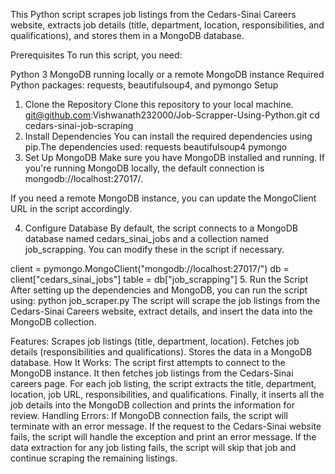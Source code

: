 This Python script scrapes job listings from the Cedars-Sinai Careers website, extracts job details (title, department, location, responsibilities, and qualifications), and stores them in a MongoDB database.

Prerequisites
To run this script, you need:

Python 3
MongoDB running locally or a remote MongoDB instance
Required Python packages: requests, beautifulsoup4, and pymongo
Setup
1. Clone the Repository
Clone this repository to your local machine.
git@github.com:Vishwanath232000/Job-Scrapper-Using-Python.git
cd cedars-sinai-job-scraping
2. Install Dependencies
You can install the required dependencies using pip.The dependencies used:
requests
beautifulsoup4
pymongo
3. Set Up MongoDB
Make sure you have MongoDB installed and running. If you're running MongoDB locally, the default connection is mongodb://localhost:27017/.

If you need a remote MongoDB instance, you can update the MongoClient URL in the script accordingly.

4. Configure Database
By default, the script connects to a MongoDB database named cedars_sinai_jobs and a collection named job_scrapping. You can modify these in the script if necessary.

client = pymongo.MongoClient("mongodb://localhost:27017/")
db = client["cedars_sinai_jobs"]
table = db["job_scrapping"]
5. Run the Script
After setting up the dependencies and MongoDB, you can run the script using:
python job_scraper.py
The script will scrape the job listings from the Cedars-Sinai Careers website, extract details, and insert the data into the MongoDB collection.

Features:
Scrapes job listings (title, department, location).
Fetches job details (responsibilities and qualifications).
Stores the data in a MongoDB database.
How It Works:
The script first attempts to connect to the MongoDB instance.
It then fetches job listings from the Cedars-Sinai careers page.
For each job listing, the script extracts the title, department, location, job URL, responsibilities, and qualifications.
Finally, it inserts all the job details into the MongoDB collection and prints the information for review.
Handling Errors:
If MongoDB connection fails, the script will terminate with an error message.
If the request to the Cedars-Sinai website fails, the script will handle the exception and print an error message.
If the data extraction for any job listing fails, the script will skip that job and continue scraping the remaining listings.
